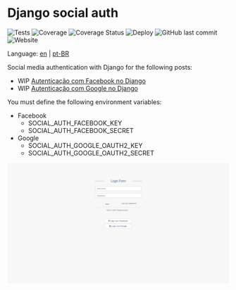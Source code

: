 # Django social auth

![Tests](https://github.com/matheusvanzan/django-social-auth/workflows/Tests/badge.svg?branch=master)
![Coverage](https://github.com/matheusvanzan/django-social-auth/workflows/Coverage/badge.svg)
![Coverage Status](https://coveralls.io/repos/github/matheusvanzan/django-social-auth/badge.svg)
![Deploy](https://github.com/matheusvanzan/django-social-auth/workflows/Deploy/badge.svg)
![GitHub last commit](https://img.shields.io/github/last-commit/matheusvanzan/django-social-auth)
![Website](https://img.shields.io/website?down_color=red&down_message=offline&up_color=green&up_message=online&url=https%3A%2F%2Fdjango.umcodigo.com)

Language: [en](/README.md) | [pt-BR](/README.pt.md)


Social media authentication with Django for the following posts:

- WIP [Autenticação com Facebook no Django](http://umcodigo.com/autenticacao-com-facebook-no-django/?from=github)
- WIP [Autenticação com Google no Django](http://umcodigo.com/autenticacao-com-google-no-django/?from=github)


You must define the following environment variables:

- Facebook
  - SOCIAL_AUTH_FACEBOOK_KEY
  - SOCIAL_AUTH_FACEBOOK_SECRET
- Google
  - SOCIAL_AUTH_GOOGLE_OAUTH2_KEY
  - SOCIAL_AUTH_GOOGLE_OAUTH2_SECRET


![login screen](/img/screen.png)